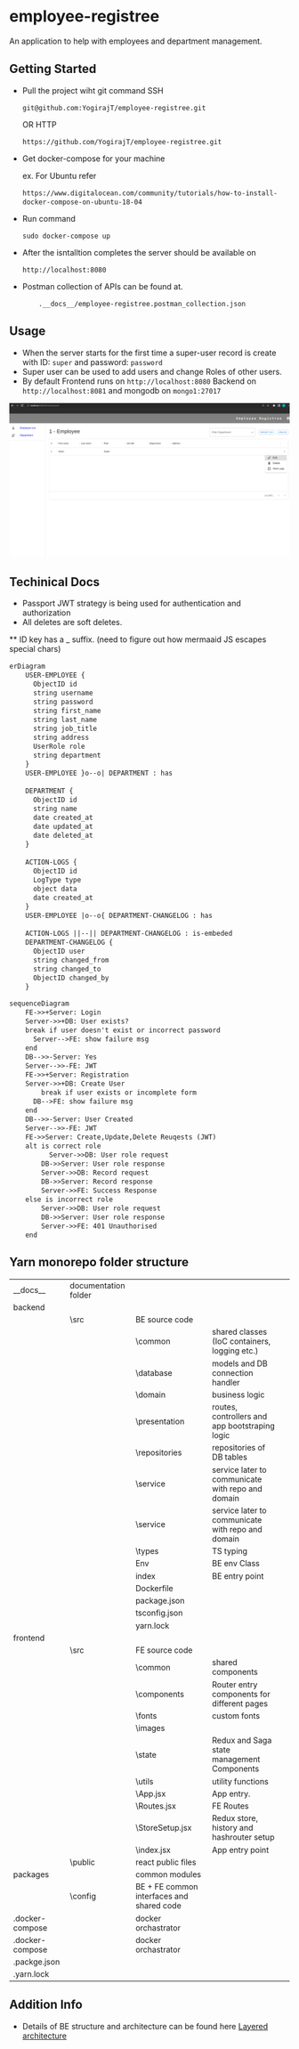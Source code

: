 # employee-registree
An application to help with employees and department management.

## Getting Started

* Pull the project wiht git command
    SSH
    ```
    git@github.com:YogirajT/employee-registree.git
    ```
    OR HTTP
    ```
    https://github.com/YogirajT/employee-registree.git
    ```

* Get docker-compose for your machine

    ex. For Ubuntu refer
    ```
    https://www.digitalocean.com/community/tutorials/how-to-install-docker-compose-on-ubuntu-18-04
    ```

* Run command 
    ```
    sudo docker-compose up
    ```

* After the isntalltion completes the server should be available on 
    ```
    http://localhost:8080
    ````

* Postman collection of APIs can be found at.
    ```
        .__docs__/employee-registree.postman_collection.json
    ```

## Usage

* When the server starts for the first time a super-user record is create with ID: `super` and password: `password`
* Super user can be used to add users and change Roles of other users.
* By default Frontend runs on `http://localhost:8080` Backend on `http://localhost:8081` and mongodb on `mongo1:27017`

<picture>
  <img alt="Product image" src="__docs__/screenshot.png">
</picture>

## Techinical Docs

* Passport JWT strategy is being used for authentication and authorization
* All deletes are soft deletes.

** ID key has a _ suffix. (need to figure out how mermaaid JS escapes special chars)
```mermaid
erDiagram
    USER-EMPLOYEE {
      ObjectID id
      string username
      string password
      string first_name
      string last_name
      string job_title
      string address
      UserRole role
      string department
    }
    USER-EMPLOYEE }o--o| DEPARTMENT : has

    DEPARTMENT {
      ObjectID id
      string name
      date created_at
      date updated_at
      date deleted_at
    }

    ACTION-LOGS {
      ObjectID id
      LogType type
      object data
      date created_at
    }
    USER-EMPLOYEE |o--o{ DEPARTMENT-CHANGELOG : has

    ACTION-LOGS ||--|| DEPARTMENT-CHANGELOG : is-embeded
    DEPARTMENT-CHANGELOG {
      ObjectID user
      string changed_from
      string changed_to
      ObjectID changed_by
    }
```

```mermaid
sequenceDiagram
    FE->>+Server: Login
    Server->>+DB: User exists?
    break if user doesn't exist or incorrect password
      Server-->FE: show failure msg
    end
    DB-->>-Server: Yes
    Server-->>-FE: JWT
    FE->>+Server: Registration
    Server->>+DB: Create User
        break if user exists or incomplete form
      DB-->FE: show failure msg
    end
    DB-->>-Server: User Created
    Server-->>-FE: JWT
    FE->>Server: Create,Update,Delete Reuqests (JWT)
    alt is correct role
          Server->>DB: User role request
        DB->>Server: User role response
        Server->>DB: Record request
        DB->>Server: Record response
        Server->>FE: Success Response
    else is incorrect role
        Server->>DB: User role request
        DB->>Server: User role response
        Server->>FE: 401 Unauthorised
    end
```


## Yarn monorepo folder structure

|  |  |  |  |  |
| ------ | ------ | ------ | ------ | ------ |
| \_\_docs\_\_ | documentation folder  |  |  |
| backend  |   |
|   | \src  | BE source code |
|   |  | \common | shared classes (IoC containers, logging etc.) |
|   |  | \database | models and DB connection handler |
|   |  | \domain | business logic |
|   |  | \presentation | routes, controllers and app bootstraping logic |
|   |  | \repositories | repositories of DB tables |
|   |  | \service | service later to communicate with repo and domain |
|   |  | \service | service later to communicate with repo and domain |
|   |  | \types | TS typing |
|   |  | Env | BE env Class |
|   |  | index | BE entry point |
|   |  | Dockerfile |  |
|   |  | package.json |  |
|   |  | tsconfig.json |  |
|   |  | yarn.lock |  |
| frontend  |  |  |
|   |  \src | FE source code |
|   |  | \common | shared components
|   |  | \components | Router entry components for different pages
|   |  | \fonts | custom fonts
|   |  | \images |
|   |  | \state | Redux and Saga state management Components
|   |  | \utils | utility functions
|   |  | \App.jsx | App entry.
|   |  | \Routes.jsx | FE Routes
|   |  | \StoreSetup.jsx | Redux store, history and hashrouter setup
|   |  | \index.jsx | App entry point
|   |  \public | react public files |
| packages  |   | common modules |
|  | \config  | BE + FE common interfaces and shared code |
| .docker-compose  |   | docker orchastrator |
| .docker-compose  |   | docker orchastrator |
| .packge.json  |   |  |
| .yarn.lock  |   |  |


## Addition Info

* Details of BE structure and architecture can be found here
[Layered architecture](https://www.oreilly.com/library/view/software-architecture-patterns/9781491971437/ch01.html)
